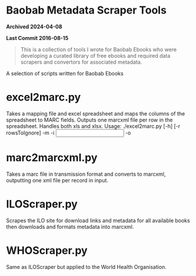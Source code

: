 # Baobab Metadata Scraper Tools

**Archived 2024-04-08**

**Last Commit 2016-08-15**

> This is a collection of tools I wrote for Baobab Ebooks who were developing a curated library of free ebooks and required data scrapers and convertors for associated metadata.

A selection of scripts written for Baobab Ebooks

# excel2marc.py
Takes a mapping file and excel spreadsheet and maps the columns of the spreadsheet to MARC fields. Outputs one marcxml file per row in the spreadsheet. Handles both xls and xlsx.
Usage:
./excel2marc.py [-h] [-r rowsToIgnore] -m <mapping file> -i <input excel file> -o <output folder>

# marc2marcxml.py
Takes a marc file in transmission format and converts to marcxml, outputting one xml file per record in input.

# ILOScraper.py
Scrapes the ILO site for download links and metadata for all available books then downloads and formats metadata into marcxml.

# WHOScraper.py
Same as ILOScraper but applied to the World Health Organisation.
